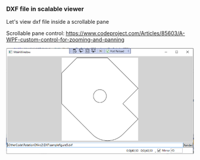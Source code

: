 ### DXF file in scalable viewer ###

Let's view dxf file inside a scrollable pane

Scrollable pane control: https://www.codeproject.com/Articles/85603/A-WPF-custom-control-for-zooming-and-panning

![sample window](samplefigure.PNG?raw=true)